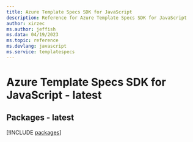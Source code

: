 ```yaml
---
title: Azure Template Specs SDK for JavaScript
description: Reference for Azure Template Specs SDK for JavaScript
author: xirzec
ms.author: jeffish
ms.data: 04/19/2023
ms.topic: reference
ms.devlang: javascript
ms.service: templatespecs
---
```

# Azure Template Specs SDK for JavaScript - latest
## Packages - latest
[!INCLUDE [packages](template-specs-index.md)]
